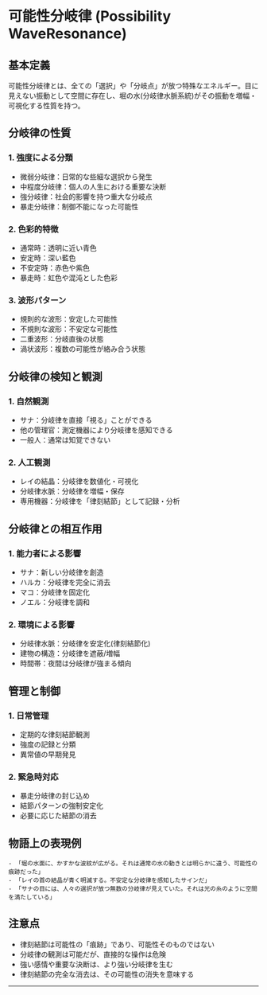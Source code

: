 # 可能性分岐律 (Possibility WaveResonance)

## 基本定義
可能性分岐律とは、全ての「選択」や「分岐点」が放つ特殊なエネルギー。目に見えない振動として空間に存在し、堀の水(分岐律水脈系統)がその振動を増幅・可視化する性質を持つ。

## 分岐律の性質

### 1. 強度による分類
- 微弱分岐律：日常的な些細な選択から発生
- 中程度分岐律：個人の人生における重要な決断
- 強分岐律：社会的影響を持つ重大な分岐点
- 暴走分岐律：制御不能になった可能性

### 2. 色彩的特徴
- 通常時：透明に近い青色
- 安定時：深い藍色
- 不安定時：赤色や紫色
- 暴走時：虹色や混沌とした色彩

### 3. 波形パターン
- 規則的な波形：安定した可能性
- 不規則な波形：不安定な可能性
- 二重波形：分岐直後の状態
- 渦状波形：複数の可能性が絡み合う状態

## 分岐律の検知と観測

### 1. 自然観測
- サナ：分岐律を直接「視る」ことができる
- 他の管理官：測定機器により分岐律を感知できる
- 一般人：通常は知覚できない

### 2. 人工観測
- レイの結晶：分岐律を数値化・可視化
- 分岐律水脈：分岐律を増幅・保存
- 専用機器：分岐律を「律刻結節」として記録・分析

## 分岐律との相互作用

### 1. 能力者による影響
- サナ：新しい分岐律を創造
- ハルカ：分岐律を完全に消去
- マコ：分岐律を固定化
- ノエル：分岐律を調和

### 2. 環境による影響
- 分岐律水脈：分岐律を安定化(律刻結節化)
- 建物の構造：分岐律を遮蔽/増幅
- 時間帯：夜間は分岐律が強まる傾向

## 管理と制御

### 1. 日常管理
- 定期的な律刻結節観測
- 強度の記録と分類
- 異常値の早期発見

### 2. 緊急時対応
- 暴走分岐律の封じ込め
- 結節パターンの強制安定化
- 必要に応じた結節の消去

## 物語上の表現例
```
- 「堀の水面に、かすかな波紋が広がる。それは通常の水の動きとは明らかに違う、可能性の痕跡だった」
- 「レイの首の結晶が青く明滅する。不安定な分岐律を感知したサインだ」
- 「サナの目には、人々の選択が放つ無数の分岐律が見えていた。それは光の糸のように空間を満たしている」
```

## 注意点
- 律刻結節は可能性の「痕跡」であり、可能性そのものではない
- 分岐律の観測は可能だが、直接的な操作は危険
- 強い感情や重要な決断は、より強い分岐律を生む
- 律刻結節の完全な消去は、その可能性の消失を意味する
---